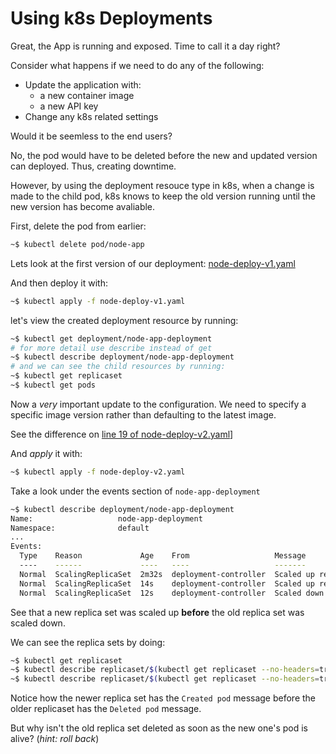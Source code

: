 # Using k8s Deployments

Great, the App is running and exposed. Time to call it a day right?

Consider what happens if we need to do any of the following:

* Update the application with:
  * a new container image
  * a new API key
* Change any k8s related settings

Would it be seemless to the end users?

No, the pod would have to be deleted before the new and updated version can deployed. Thus, creating downtime.

However, by using the deployment resouce type in k8s, when a change is made to the child pod, k8s knows to keep the old version running until the new version has become avaliable.

First, delete the pod from earlier:

```bash
~$ kubectl delete pod/node-app
```

Lets look at the first version of our deployment: [node-deploy-v1.yaml](./node-deploy-v1.yaml)

And then deploy it with:

```bash
~$ kubectl apply -f node-deploy-v1.yaml
```

let's view the created deployment resource by running:

```bash
~$ kubectl get deployment/node-app-deployment
# for more detail use describe instead of get
~$ kubectl describe deployment/node-app-deployment
# and we can see the child resources by running:
~$ kubectl get replicaset
~$ kubectl get pods
```

Now a *very* important update to the configuration. We need to specify a specific image version rather than defaulting to the latest image.

See the difference on [line 19 of node-deploy-v2.yaml](./node-deploy-v2.yaml#L19)]

And *apply* it with:

```bash
~$ kubectl apply -f node-deploy-v2.yaml
```

Take a look under the events section of `node-app-deployment`

```bash
~$ kubectl describe deployment/node-app-deployment
Name:                   node-app-deployment
Namespace:              default
...
Events:
  Type    Reason             Age    From                   Message
  ----    ------             ----   ----                   -------
  Normal  ScalingReplicaSet  2m32s  deployment-controller  Scaled up replica set node-app-deployment-7b5bf5b8c7 to 1
  Normal  ScalingReplicaSet  14s    deployment-controller  Scaled up replica set node-app-deployment-7d9b5b9c88 to 1
  Normal  ScalingReplicaSet  12s    deployment-controller  Scaled down replica set node-app-deployment-7b5bf5b8c7 to 0
```

See that a new replica set was scaled up **before** the old replica set was scaled down.

We can see the replica sets by doing:

```bash
~$ kubectl get replicaset
~$ kubectl describe replicaset/$(kubectl get replicaset --no-headers=true | head -n1 | cut -d " " -f 1)
~$ kubectl describe replicaset/$(kubectl get replicaset --no-headers=true | tail -n1 | cut -d " " -f 1)
```

Notice how the newer replica set has the `Created pod` message before the older replicaset has the `Deleted pod` message.

But why isn't the old replica set deleted as soon as the new one's pod is alive? (*hint: roll back*)
